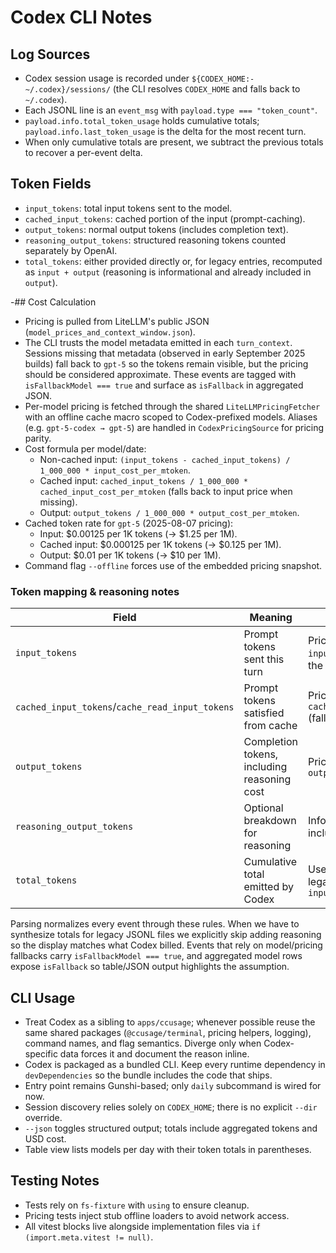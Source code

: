 # Codex CLI Notes

## Log Sources

- Codex session usage is recorded under `${CODEX_HOME:-~/.codex}/sessions/` (the CLI resolves `CODEX_HOME` and falls back to `~/.codex`).
- Each JSONL line is an `event_msg` with `payload.type === "token_count"`.
- `payload.info.total_token_usage` holds cumulative totals; `payload.info.last_token_usage` is the delta for the most recent turn.
- When only cumulative totals are present, we subtract the previous totals to recover a per-event delta.

## Token Fields

- `input_tokens`: total input tokens sent to the model.
- `cached_input_tokens`: cached portion of the input (prompt-caching).
- `output_tokens`: normal output tokens (includes completion text).
- `reasoning_output_tokens`: structured reasoning tokens counted separately by OpenAI.
- `total_tokens`: either provided directly or, for legacy entries, recomputed as `input + output` (reasoning is informational and already included in `output`).

-## Cost Calculation

- Pricing is pulled from LiteLLM's public JSON (`model_prices_and_context_window.json`).
- The CLI trusts the model metadata emitted in each `turn_context`. Sessions missing that metadata (observed in early September 2025 builds) fall back to `gpt-5` so the tokens remain visible, but the pricing should be considered approximate. These events are tagged with `isFallbackModel === true` and surface as `isFallback` in aggregated JSON.
- Per-model pricing is fetched through the shared `LiteLLMPricingFetcher` with an offline cache macro scoped to Codex-prefixed models. Aliases (e.g. `gpt-5-codex → gpt-5`) are handled in `CodexPricingSource` for pricing parity.
- Cost formula per model/date:
  - Non-cached input: `(input_tokens - cached_input_tokens) / 1_000_000 * input_cost_per_mtoken`.
  - Cached input: `cached_input_tokens / 1_000_000 * cached_input_cost_per_mtoken` (falls back to input price when missing).
  - Output: `output_tokens / 1_000_000 * output_cost_per_mtoken`.
- Cached token rate for `gpt-5` (2025-08-07 pricing):
  - Input: $0.00125 per 1K tokens (→ $1.25 per 1M).
  - Cached input: $0.000125 per 1K tokens (→ $0.125 per 1M).
  - Output: $0.01 per 1K tokens (→ $10 per 1M).
- Command flag `--offline` forces use of the embedded pricing snapshot.

### Token mapping & reasoning notes

| Field                                           | Meaning                                     | Billing treatment                                                        |
| ----------------------------------------------- | ------------------------------------------- | ------------------------------------------------------------------------ |
| `input_tokens`                                  | Prompt tokens sent this turn                | Priced at `input_cost_per_mtoken` minus the cached share                 |
| `cached_input_tokens`/`cache_read_input_tokens` | Prompt tokens satisfied from cache          | Priced at `cached_input_cost_per_mtoken` (falls back to input price)     |
| `output_tokens`                                 | Completion tokens, including reasoning cost | Priced at `output_cost_per_mtoken`                                       |
| `reasoning_output_tokens`                       | Optional breakdown for reasoning            | Informational only; already included in `output_tokens`                  |
| `total_tokens`                                  | Cumulative total emitted by Codex           | Used verbatim when present; legacy entries fall back to `input + output` |

Parsing normalizes every event through these rules. When we have to synthesize totals for legacy JSONL files we explicitly skip adding reasoning so the display matches what Codex billed. Events that rely on model/pricing fallbacks carry `isFallbackModel === true`, and aggregated model rows expose `isFallback` so table/JSON output highlights the assumption.

## CLI Usage

- Treat Codex as a sibling to `apps/ccusage`; whenever possible reuse the same shared packages (`@ccusage/terminal`, pricing helpers, logging), command names, and flag semantics. Diverge only when Codex-specific data forces it and document the reason inline.
- Codex is packaged as a bundled CLI. Keep every runtime dependency in `devDependencies` so the bundle includes the code that ships.
- Entry point remains Gunshi-based; only `daily` subcommand is wired for now.
- Session discovery relies solely on `CODEX_HOME`; there is no explicit `--dir` override.
- `--json` toggles structured output; totals include aggregated tokens and USD cost.
- Table view lists models per day with their token totals in parentheses.

## Testing Notes

- Tests rely on `fs-fixture` with `using` to ensure cleanup.
- Pricing tests inject stub offline loaders to avoid network access.
- All vitest blocks live alongside implementation files via `if (import.meta.vitest != null)`.
